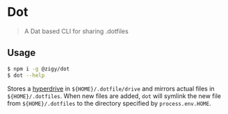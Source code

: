 # Dot

> A Dat based CLI for sharing .dotfiles

## Usage

```bash
$ npm i -g @zigy/dot
$ dot --help
```

Stores a [hyperdrive](https://github.com/mafintosh/hyperdrive) in `${HOME}/.dotfile/drive` and mirrors actual files in
`${HOME}/.dotfiles`. When new files are added, `dot` will symlink the new file
from `${HOME}/.dotfiles` to the directory specified by `process.env.HOME`.

